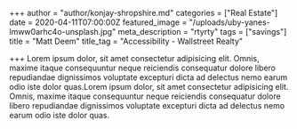 +++
author = "author/konjay-shropshire.md"
categories = ["Real Estate"]
date = 2020-04-11T07:00:00Z
featured_image = "/uploads/uby-yanes-lmww0arhc4o-unsplash.jpg"
meta_description = "rtyrty"
tags = ["savings"]
title = "Matt Deem"
title_tag = "Accessibility - Wallstreet Realty"

+++
Lorem ipsum dolor, sit amet consectetur adipisicing elit. Omnis, maxime itaque consequuntur neque reiciendis consequatur dolore libero repudiandae dignissimos voluptate excepturi dicta ad delectus nemo earum odio iste dolor quas.Lorem ipsum dolor, sit amet consectetur adipisicing elit. Omnis, maxime itaque consequuntur neque reiciendis consequatur dolore libero repudiandae dignissimos voluptate excepturi dicta ad delectus nemo earum odio iste dolor quas.